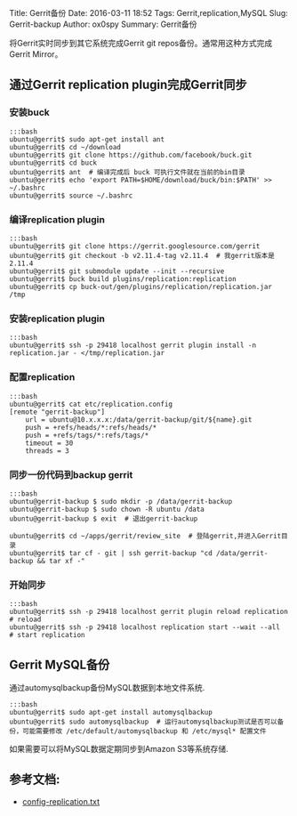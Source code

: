 Title: Gerrit备份
Date: 2016-03-11 18:52
Tags: Gerrit,replication,MySQL
Slug: Gerrit-backup
Author: ox0spy
Summary: Gerrit备份

将Gerrit实时同步到其它系统完成Gerrit git repos备份。通常用这种方式完成Gerrit Mirror。

## 通过Gerrit replication plugin完成Gerrit同步

### 安装buck

    :::bash
    ubuntu@gerrit$ sudo apt-get install ant
    ubuntu@gerrit$ cd ~/download
    ubuntu@gerrit$ git clone https://github.com/facebook/buck.git
    ubuntu@gerrit$ cd buck
    ubuntu@gerrit$ ant  # 编译完成后 buck 可执行文件就在当前的bin目录
    ubuntu@gerrit$ echo 'export PATH=$HOME/download/buck/bin:$PATH' >> ~/.bashrc
    ubuntu@gerrit$ source ~/.bashrc

### 编译replication plugin

    :::bash
    ubuntu@gerrit$ git clone https://gerrit.googlesource.com/gerrit
    ubuntu@gerrit$ git checkout -b v2.11.4-tag v2.11.4  # 我gerrit版本是2.11.4
    ubuntu@gerrit$ git submodule update --init --recursive
    ubuntu@gerrit$ buck build plugins/replication:replication
    ubuntu@gerrit$ cp buck-out/gen/plugins/replication/replication.jar /tmp


### 安装replication plugin

    :::bash
    ubuntu@gerrit$ ssh -p 29418 localhost gerrit plugin install -n replication.jar - </tmp/replication.jar

### 配置replication

    :::bash
    ubuntu@gerrit$ cat etc/replication.config
    [remote "gerrit-backup"]
        url = ubuntu@10.x.x.x:/data/gerrit-backup/git/${name}.git
        push = +refs/heads/*:refs/heads/*
        push = +refs/tags/*:refs/tags/*
        timeout = 30
        threads = 3

### 同步一份代码到backup gerrit

    :::bash
    ubuntu@gerrit-backup $ sudo mkdir -p /data/gerrit-backup
    ubuntu@gerrit-backup $ sudo chown -R ubuntu /data
    ubuntu@gerrit-backup $ exit  # 退出gerrit-backup

    ubuntu@gerrit$ cd ~/apps/gerrit/review_site  # 登陆gerrit,并进入Gerrit目录
    ubuntu@gerrit$ tar cf - git | ssh gerrit-backup "cd /data/gerrit-backup && tar xf -"

### 开始同步

    :::bash
    ubuntu@gerrit$ ssh -p 29418 localhost gerrit plugin reload replication  # reload
    ubuntu@gerrit$ ssh -p 29418 localhost replication start --wait --all  # start replication

## Gerrit MySQL备份

通过automysqlbackup备份MySQL数据到本地文件系统.

    :::bash
    ubuntu@gerrit$ sudo apt-get install automysqlbackup
    ubuntu@gerrit$ sudo automysqlbackup  # 运行automysqlbackup测试是否可以备份，可能需要修改 /etc/default/automysqlbackup 和 /etc/mysql* 配置文件

如果需要可以将MySQL数据定期同步到Amazon S3等系统存储.


## 参考文档:

- [config-replication.txt](https://gerrit.googlesource.com/gerrit/+/v2.0.2/Documentation/config-replication.txt)
